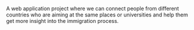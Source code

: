 A web application project where we can connect people from different countries who are aiming at the same places or universities and help them get more insight into the immigration process.
